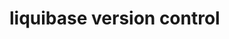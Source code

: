 <!--
 * @Author: jackning 270580156@qq.com
 * @Date: 2024-06-17 15:21:56
 * @LastEditors: jackning 270580156@qq.com
 * @LastEditTime: 2024-06-17 15:22:04
 * @Description: bytedesk.com https://github.com/Bytedesk/bytedesk
 *   Please be aware of the BSL license restrictions before installing Bytedesk IM – 
 *  selling, reselling, or hosting Bytedesk IM as a service is a breach of the terms and automatically terminates your rights under the license.
 *  Business Source License 1.1: https://github.com/Bytedesk/bytedesk/blob/main/LICENSE 
 *  contact: 270580156@qq.com 
 *  联系：270580156@qq.com
 * Copyright (c) 2024 by bytedesk.com, All Rights Reserved. 
-->
# liquibase version control
